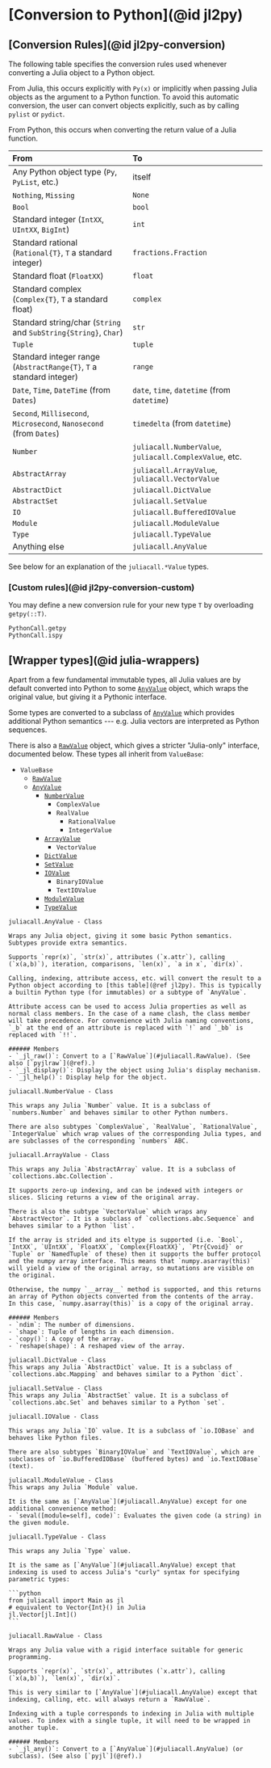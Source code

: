 # [Conversion to Python](@id jl2py)

## [Conversion Rules](@id jl2py-conversion)

The following table specifies the conversion rules used whenever converting a Julia object to a Python object.

From Julia, this occurs explicitly with `Py(x)` or implicitly when passing Julia objects as the argument to a Python function.
To avoid this automatic conversion, the user can convert objects explicitly, such as by calling `pylist` or `pydict`.

From Python, this occurs when converting the return value of a Julia function.

| From                                                                | To                                                      |
| :------------------------------------------------------------------ | :------------------------------------------------------ |
| Any Python object type (`Py`, `PyList`, etc.)                       | itself                                                  |
| `Nothing`, `Missing`                                                | `None`                                                  |
| `Bool`                                                              | `bool`                                                  |
| Standard integer (`IntXX`, `UIntXX`, `BigInt`)                      | `int`                                                   |
| Standard rational (`Rational{T}`, `T` a standard integer)           | `fractions.Fraction`                                    |
| Standard float (`FloatXX`)                                          | `float`                                                 |
| Standard complex (`Complex{T}`, `T` a standard float)               | `complex`                                               |
| Standard string/char (`String` and `SubString{String}`, `Char`)     | `str`                                                   |
| `Tuple`                                                             | `tuple`                                                 |
| Standard integer range (`AbstractRange{T}`, `T` a standard integer) | `range`                                                 |
| `Date`, `Time`, `DateTime` (from `Dates`)                           | `date`, `time`, `datetime` (from `datetime`)            |
| `Second`, `Millisecond`, `Microsecond`, `Nanosecond` (from `Dates`) | `timedelta` (from `datetime`)                           |
| `Number`                                                            | `juliacall.NumberValue`, `juliacall.ComplexValue`, etc. |
| `AbstractArray`                                                     | `juliacall.ArrayValue`, `juliacall.VectorValue`         |
| `AbstractDict`                                                      | `juliacall.DictValue`                                   |
| `AbstractSet`                                                       | `juliacall.SetValue`                                    |
| `IO`                                                                | `juliacall.BufferedIOValue`                             |
| `Module`                                                            | `juliacall.ModuleValue`                                 |
| `Type`                                                              | `juliacall.TypeValue`                                   |
| Anything else                                                       | `juliacall.AnyValue`                                    |

See below for an explanation of the `juliacall.*Value` types.

### [Custom rules](@id jl2py-conversion-custom)

You may define a new conversion rule for your new type `T` by overloading `getpy(::T)`.

```@docs
PythonCall.getpy
PythonCall.ispy
```

## [Wrapper types](@id julia-wrappers)

Apart from a few fundamental immutable types, all Julia values are by default converted into Python to some [`AnyValue`](#juliacall.AnyValue) object, which wraps the original value, but giving it a Pythonic interface.

Some types are converted to a subclass of [`AnyValue`](#juliacall.AnyValue) which provides additional Python semantics --- e.g. Julia vectors are interpreted as Python sequences.

There is also a [`RawValue`](#juliacall.RawValue) object, which gives a stricter "Julia-only" interface, documented below. These types all inherit from `ValueBase`:

- `ValueBase`
  - [`RawValue`](#juliacall.RawValue)
  - [`AnyValue`](#juliacall.AnyValue)
    - [`NumberValue`](#juliacall.NumberValue)
      - `ComplexValue`
      - `RealValue`
        - `RationalValue`
        - `IntegerValue`
    - [`ArrayValue`](#juliacall.ArrayValue)
      - `VectorValue`
    - [`DictValue`](#juliacall.DictValue)
    - [`SetValue`](#juliacall.SetValue)
    - [`IOValue`](#juliacall.IOValue)
      - `BinaryIOValue`
      - `TextIOValue`
    - [`ModuleValue`](#juliacall.ModuleValue)
    - [`TypeValue`](#juliacall.TypeValue)

`````@customdoc
juliacall.AnyValue - Class

Wraps any Julia object, giving it some basic Python semantics. Subtypes provide extra semantics.

Supports `repr(x)`, `str(x)`, attributes (`x.attr`), calling (`x(a,b)`), iteration, comparisons, `len(x)`, `a in x`, `dir(x)`.

Calling, indexing, attribute access, etc. will convert the result to a Python object according to [this table](@ref jl2py). This is typically a builtin Python type (for immutables) or a subtype of `AnyValue`.

Attribute access can be used to access Julia properties as well as normal class members. In the case of a name clash, the class member will take precedence. For convenience with Julia naming conventions, `_b` at the end of an attribute is replaced with `!` and `_bb` is replaced with `!!`.

###### Members
- `_jl_raw()`: Convert to a [`RawValue`](#juliacall.RawValue). (See also [`pyjlraw`](@ref).)
- `_jl_display()`: Display the object using Julia's display mechanism.
- `_jl_help()`: Display help for the object.
`````

`````@customdoc
juliacall.NumberValue - Class

This wraps any Julia `Number` value. It is a subclass of `numbers.Number` and behaves similar to other Python numbers.

There are also subtypes `ComplexValue`, `RealValue`, `RationalValue`, `IntegerValue` which wrap values of the corresponding Julia types, and are subclasses of the corresponding `numbers` ABC.
`````

`````@customdoc
juliacall.ArrayValue - Class

This wraps any Julia `AbstractArray` value. It is a subclass of `collections.abc.Collection`.

It supports zero-up indexing, and can be indexed with integers or slices. Slicing returns a view of the original array.

There is also the subtype `VectorValue` which wraps any `AbstractVector`. It is a subclass of `collections.abc.Sequence` and behaves similar to a Python `list`.

If the array is strided and its eltype is supported (i.e. `Bool`, `IntXX`, `UIntXX`, `FloatXX`, `Complex{FloatXX}`, `Ptr{Cvoid}` or `Tuple` or `NamedTuple` of these) then it supports the buffer protocol and the numpy array interface. This means that `numpy.asarray(this)` will yield a view of the original array, so mutations are visible on the original.

Otherwise, the numpy `__array__` method is supported, and this returns an array of Python objects converted from the contents of the array. In this case, `numpy.asarray(this)` is a copy of the original array.

###### Members
- `ndim`: The number of dimensions.
- `shape`: Tuple of lengths in each dimension.
- `copy()`: A copy of the array.
- `reshape(shape)`: A reshaped view of the array.
`````

`````@customdoc
juliacall.DictValue - Class
This wraps any Julia `AbstractDict` value. It is a subclass of `collections.abc.Mapping` and behaves similar to a Python `dict`.
`````

`````@customdoc
juliacall.SetValue - Class
This wraps any Julia `AbstractSet` value. It is a subclass of `collections.abc.Set` and behaves similar to a Python `set`.
`````

`````@customdoc
juliacall.IOValue - Class

This wraps any Julia `IO` value. It is a subclass of `io.IOBase` and behaves like Python files.

There are also subtypes `BinaryIOValue` and `TextIOValue`, which are subclasses of `io.BufferedIOBase` (buffered bytes) and `io.TextIOBase` (text).
`````

`````@customdoc
juliacall.ModuleValue - Class
This wraps any Julia `Module` value.

It is the same as [`AnyValue`](#juliacall.AnyValue) except for one additional convenience method:
- `seval([module=self], code)`: Evaluates the given code (a string) in the given module.
`````

`````@customdoc
juliacall.TypeValue - Class

This wraps any Julia `Type` value.

It is the same as [`AnyValue`](#juliacall.AnyValue) except that indexing is used to access Julia's "curly" syntax for specifying parametric types:

```python
from juliacall import Main as jl
# equivalent to Vector{Int}() in Julia
jl.Vector[jl.Int]()
```
`````

`````@customdoc
juliacall.RawValue - Class

Wraps any Julia value with a rigid interface suitable for generic programming.

Supports `repr(x)`, `str(x)`, attributes (`x.attr`), calling (`x(a,b)`), `len(x)`, `dir(x)`.

This is very similar to [`AnyValue`](#juliacall.AnyValue) except that indexing, calling, etc. will always return a `RawValue`.

Indexing with a tuple corresponds to indexing in Julia with multiple values. To index with a single tuple, it will need to be wrapped in another tuple.

###### Members
- `_jl_any()`: Convert to a [`AnyValue`](#juliacall.AnyValue) (or subclass). (See also [`pyjl`](@ref).)
`````
